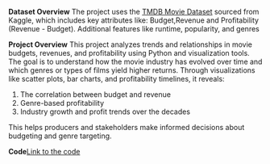 **Dataset Overview**
The project uses the [TMDB Movie Dataset](https://www.kaggle.com/code/xshaimaa/tmdb-movie-dataset-analysis) sourced from Kaggle, which includes key attributes like:
Budget,Revenue and Profitability (Revenue - Budget). Additional features like runtime, popularity, and genres

**Project Overview**
This project analyzes trends and relationships in movie budgets, revenues, and profitability using Python and visualization tools. The goal is to understand how the movie industry has evolved over time and which genres or types of films yield higher returns. Through visualizations like scatter plots, bar charts, and profitability timelines, it reveals:
1. The correlation between budget and revenue
2. Genre-based profitability
3. Industry growth and profit trends over the decades

This helps producers and stakeholders make informed decisions about budgeting and genre targeting.

**Code**[Link to the code](https://github.com/sr-19/tmdb-movie-analysis/blob/main/revenue_and_budget_analysis_tmdb.ipynb)
